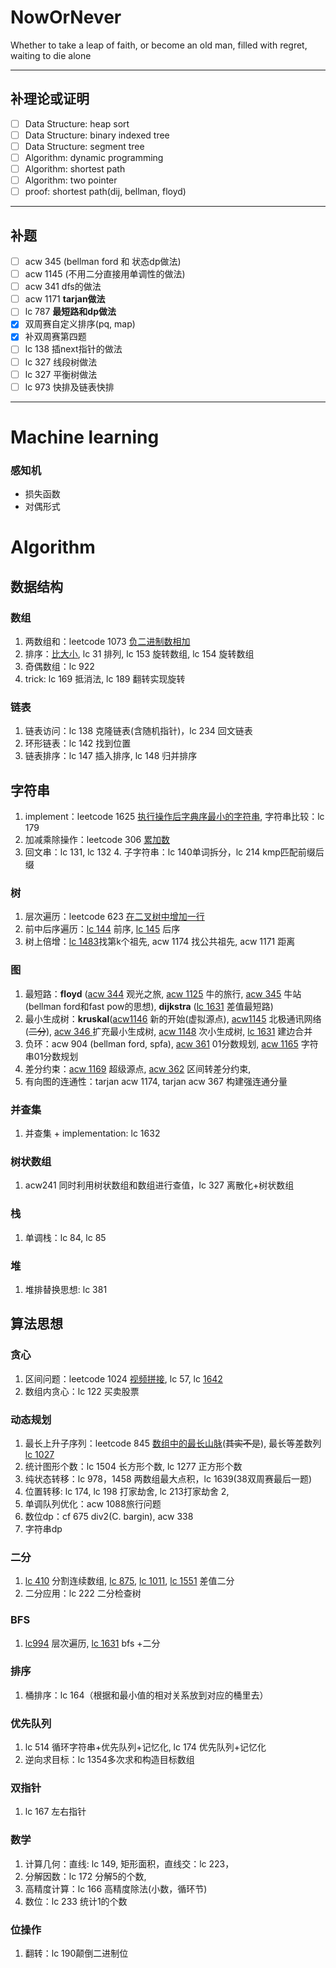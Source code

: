 # NowOrNever

Whether to take a leap of faith, or become an old man, filled with regret, waiting to die alone

----

## 补理论或证明

- [ ] Data Structure: heap sort
- [ ] Data Structure: binary indexed tree
- [ ] Data Structure: segment tree
- [ ] Algorithm: dynamic programming
- [ ] Algorithm: shortest path
- [ ] Algorithm: two pointer
- [ ] proof: shortest path(dij, bellman, floyd)

---

## 补题

- [ ] acw 345 (bellman ford 和 状态dp做法)
- [ ] acw 1145 (不用二分直接用单调性的做法)
- [ ] acw 341 dfs的做法
- [ ] acw 1171 **tarjan做法** 
- [ ] lc 787 **最短路和dp做法**
- [x] 双周赛自定义排序(pq, map)
- [x] 补双周赛第四题
- [ ] lc 138 插next指针的做法
- [ ] lc 327 线段树做法
- [ ] lc 327 平衡树做法
- [ ] lc 973 快排及链表快排

---

# Machine learning

### 感知机

- 损失函数
- 对偶形式

# Algorithm

## 数据结构

### 数组

1. 两数组和：leetcode 1073 [负二进制数相加](https://leetcode-cn.com/problems/adding-two-negabinary-numbers/)
2. 排序：[比大小](https://leetcode-cn.com/problems/how-many-numbers-are-smaller-than-the-current-number/), lc 31 排列, lc 153 旋转数组, lc 154 旋转数组
3. 奇偶数组：lc 922
4. trick: lc 169 抵消法, lc 189 翻转实现旋转

### 链表

1. 链表访问：lc 138 克隆链表(含随机指针)，lc 234 回文链表
2. 环形链表：lc 142 找到位置
3. 链表排序：lc 147 插入排序, lc 148 归并排序

## 字符串

1. implement：leetcode 1625  [执行操作后字典序最小的字符串](https://leetcode-cn.com/problems/lexicographically-smallest-string-after-applying-operations/), 字符串比较：lc 179
2. 加减乘除操作：leetcode 306 [累加数](https://leetcode-cn.com/problems/additive-number/)
3. 回文串：lc 131, lc 132
   4. 子字符串：lc 140单词拆分，lc 214 kmp匹配前缀后缀

### 树

1. 层次遍历：leetcode 623 [在二叉树中增加一行](https://leetcode-cn.com/problems/add-one-row-to-tree/)
2. 前中后序遍历：[lc 144](https://leetcode-cn.com/problems/binary-tree-preorder-traversal/) 前序, [lc 145](https://leetcode-cn.com/problems/binary-tree-postorder-traversal/) 后序 
3. 树上倍增：[lc 1483](https://leetcode-cn.com/problems/kth-ancestor-of-a-tree-node/)找第k个祖先, acw 1174 找公共祖先, acw 1171 距离

### 图

1. 最短路：**floyd** ([acw 344](https://www.acwing.com/activity/content/problem/content/1509/1/) 观光之旅, [acw 1125](https://www.acwing.com/activity/content/problem/content/1507/1/) 牛的旅行, [acw 345](https://www.acwing.com/activity/content/problem/content/1510/1/) 牛站(bellman ford和fast pow的思想), **dijkstra** ([lc 1631](https://leetcode-cn.com/problems/path-with-minimum-effort/) 差值最短路)
2. 最小生成树：**kruskal**([acw1146](https://www.acwing.com/problem/content/1148/) 新的开始(虚拟源点), [acw1145](https://www.acwing.com/problem/content/1147/) 北极通讯网络(~~二分~~), [acw 346 ](https://www.acwing.com/problem/content/348/)扩充最小生成树, [acw 1148](https://www.acwing.com/activity/content/problem/content/1529/1/) 次小生成树, [lc 1631](https://leetcode-cn.com/problems/path-with-minimum-effort/) 建边合并
3. 负环：acw 904 (bellman ford, spfa),  [acw 361](https://www.acwing.com/activity/content/problem/content/1531/1/) 01分数规划, [acw 1165](https://www.acwing.com/activity/content/problem/content/1532/1/) 字符串01分数规划
4. 差分约束：[acw 1169](https://www.acwing.com/activity/content/problem/content/1533/1/) 超级源点, [acw 362](https://www.acwing.com/activity/content/problem/content/1534/1/) 区间转差分约束,
5. 有向图的连通性：tarjan acw 1174, tarjan acw 367 构建强连通分量

### 并查集

1. 并查集 + implementation: lc 1632

### 树状数组

1. acw241 同时利用树状数组和数组进行查值，lc 327 离散化+树状数组

### 栈

1. 单调栈：lc 84, lc 85

### 堆

1. 堆排替换思想: lc 381

## 算法思想

### 贪心

1. 区间问题：leetcode 1024 [视频拼接](https://leetcode-cn.com/problems/video-stitching/), lc 57, lc [1642](https://leetcode-cn.com/problems/furthest-building-you-can-reach/)
2. 数组内贪心：lc 122 买卖股票


### 动态规划

1. 最长上升子序列：leetcode 845 [数组中的最长山脉](https://leetcode-cn.com/problems/longest-mountain-in-array/)(~~其实不是~~), 最长等差数列 [lc 1027](https://leetcode-cn.com/problems/longest-arithmetic-subsequence/)
2. 统计图形个数：lc 1504 长方形个数, lc 1277 正方形个数
3. 纯状态转移：lc 978，1458 两数组最大点积，lc 1639(38双周赛最后一题)
4. 位置转移: lc 174, lc 198 打家劫舍, lc 213打家劫舍 2, 
5. 单调队列优化：acw 1088旅行问题
6. 数位dp：cf 675 div2(C. bargin), acw 338
7. 字符串dp

### 二分

1. [lc 410](https://leetcode-cn.com/problems/split-array-largest-sum/) 分割连续数组, [lc 875](https://leetcode-cn.com/problems/koko-eating-bananas/), [lc 1011](https://leetcode-cn.com/problems/capacity-to-ship-packages-within-d-days/), [lc 1551](https://leetcode-cn.com/problems/magnetic-force-between-two-balls/) 差值二分
2. 二分应用：lc 222 二分检查树

### BFS

1. [lc994](https://leetcode-cn.com/problems/rotting-oranges/) 层次遍历, [lc 1631](https://leetcode-cn.com/problems/path-with-minimum-effort/) bfs +二分



### 排序

1. 桶排序：lc 164（根据和最小值的相对关系放到对应的桶里去）

### 优先队列

1. lc 514 循环字符串+优先队列+记忆化, lc 174 优先队列+记忆化
2. 逆向求目标：lc 1354多次求和构造目标数组

### 双指针

1. lc 167 左右指针       

### 数学

1. 计算几何：直线: lc 149, 矩形面积，直线交：lc 223，
2. 分解因数：lc 172 分解5的个数, 
3. 高精度计算：lc 166 高精度除法(小数，循环节)
4. 数位：lc 233 统计1的个数

### 位操作

1. 翻转：lc 190颠倒二进制位